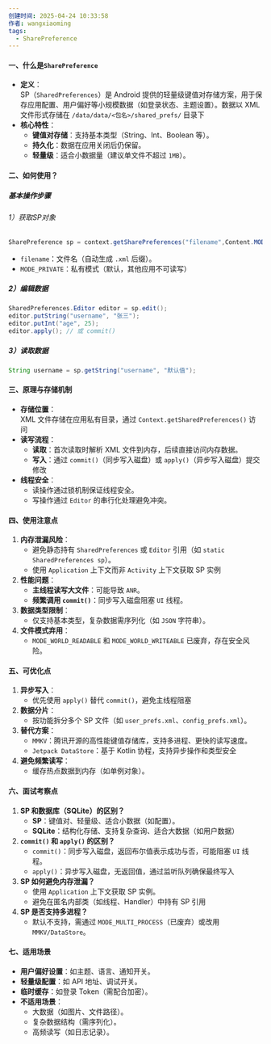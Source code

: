```yaml
---
创建时间: 2025-04-24 10:33:58
作者: wangxiaoming
tags:
  - SharePreference
---
```

#### 一、什么是`SharePreference`
- **定义**​：  
    SP（`SharedPreferences`）是 Android 提供的轻量级键值对存储方案，用于保存应用配置、用户偏好等小规模数据（如登录状态、主题设置）。数据以 XML 文件形式存储在 `/data/data/<包名>/shared_prefs/` 目录下
- ​**核心特性**​：
    - ​**键值对存储**​：支持基本类型（String、Int、Boolean 等）。
    - ​**持久化**​：数据在应用关闭后仍保留。
    - ​**轻量级**​：适合小数据量（建议单文件不超过 `1MB`）。
#### 二、如何使用？
##### 基本操作步骤
###### 1）获取SP对象
```java
SharePreference sp = context.getSharePreferences("filename",Content.MODE_PRIVATE);
```
- `filename`：文件名（自动生成 `.xml` 后缀）。
- `MODE_PRIVATE`：私有模式（默认，其他应用不可读写）
##### 2）编辑数据
```java
SharedPreferences.Editor editor = sp.edit();
editor.putString("username", "张三");
editor.putInt("age", 25);
editor.apply(); // 或 commit()
```
##### 3）读取数据
```java
String username = sp.getString("username", "默认值");
```

#### 三、原理与存储机制
- ​**存储位置**​：  
    XML 文件存储在应用私有目录，通过 `Context.getSharedPreferences()` 访问
- ​**读写流程**​：
    - ​**读取**​：首次读取时解析 XML 文件到内存，后续直接访问内存数据。
    - ​**写入**​：通过 `commit()`（同步写入磁盘）或 `apply()`（异步写入磁盘）提交修改
- ​**线程安全**​：
    - 读操作通过锁机制保证线程安全。
    - 写操作通过 `Editor` 的串行化处理避免冲突。

#### 四、使用注意点
1. ​**内存泄漏风险**​：
    - 避免静态持有 `SharedPreferences` 或 `Editor` 引用（如 `static SharedPreferences sp`）。
    - 使用 `Application` 上下文而非 `Activity` 上下文获取 SP 实例
2. ​**性能问题**​：
    - ​**主线程读写大文件**​：可能导致 `ANR`。
    - ​**频繁调用 `commit()`**​：同步写入磁盘阻塞 `UI` 线程。
3. ​**数据类型限制**​：
    - 仅支持基本类型，复杂数据需序列化（如 `JSON` 字符串）。
4. ​**文件模式弃用**​：
    - `MODE_WORLD_READABLE` 和 `MODE_WORLD_WRITEABLE` 已废弃，存在安全风险。

#### 五、可优化点
1. ​**异步写入**​：
    - 优先使用 `apply()` 替代 `commit()`，避免主线程阻塞
2. ​**数据分片**​：
    - 按功能拆分多个 SP 文件（如 `user_prefs.xml`、`config_prefs.xml`）。
3. ​**替代方案**​：
    - ​`MMKV`​：腾讯开源的高性能键值存储库，支持多进程、更快的读写速度。
    - ​`Jetpack DataStore`：基于 Kotlin 协程，支持异步操作和类型安全
4. ​**避免频繁读写**​：
    - 缓存热点数据到内存（如单例对象）。

#### 六、面试考察点
1. ​**SP 和数据库（SQLite）的区别？​**​
    - ​**SP**​：键值对、轻量级、适合小数据（如配置）。
    - ​**SQLite**​：结构化存储、支持复杂查询、适合大数据（如用户数据）
2. ​**`commit()` 和 `apply()` 的区别？​**​
    - `commit()`：同步写入磁盘，返回布尔值表示成功与否，可能阻塞 `UI` 线程。
    - `apply()`：异步写入磁盘，无返回值，通过监听队列确保最终写入
3. ​**SP 如何避免内存泄漏？​**​
    - 使用 `Application` 上下文获取 SP 实例。
    - 避免在匿名内部类（如线程、Handler）中持有 SP 引用
4. ​**SP 是否支持多进程？​**​
    - 默认不支持，需通过 `MODE_MULTI_PROCESS`（已废弃）或改用 `MMKV/DataStore`。

#### 七、适用场景
- **用户偏好设置**​：如主题、语言、通知开关。
- ​**轻量级配置**​：如 API 地址、调试开关。
- ​**临时缓存**​：如登录 Token（需配合加密）。
- ​**不适用场景**​：
    - 大数据（如图片、文件路径）。
    - 复杂数据结构（需序列化）。
    - 高频读写（如日志记录）。